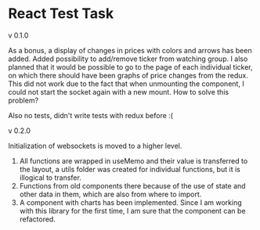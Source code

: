 
# React Test Task

v 0.1.0 

As a bonus, a display of changes in prices with colors and arrows has been added. Added possibility to add/remove ticker from watching group.
I also planned that it would be possible to go to the page of each individual ticker, on which there should have been graphs of price changes from the redux. This did not work due to the fact that when unmounting the component, I could not start the socket again with a new mount. How to solve this problem?

Also no tests, didn't write tests with redux before :(


v 0.2.0 

Initialization of websockets is moved to a higher level.

1. All functions are wrapped in useMemo and their value is transferred to the layout, a utils folder was created for individual functions, but it is illogical to transfer. 
2. Functions from old components there because of the use of state and other data in them, which are also from where to import.
3. A component with charts has been implemented. Since I am working with this library for the first time, I am sure that the component can be refactored.
